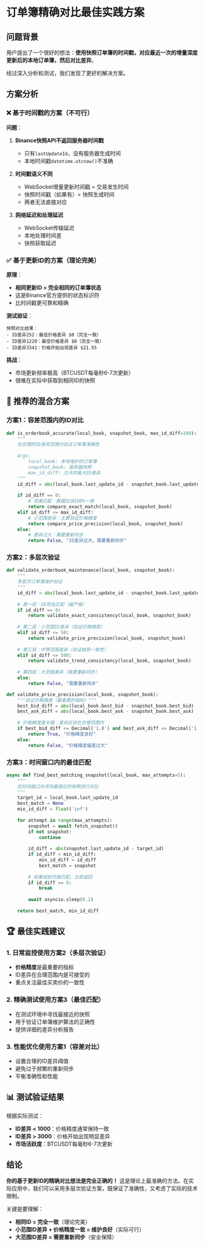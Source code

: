 # 订单簿精确对比最佳实践方案

## 问题背景

用户提出了一个很好的想法：**使用快照订单簿的时间戳，对应最近一次的增量深度更新后的本地订单簿，然后对比差异**。

经过深入分析和测试，我们发现了更好的解决方案。

## 方案分析

### ❌ 基于时间戳的方案（不可行）

**问题**：
1. **Binance快照API不返回服务器时间戳**
   - 只有`lastUpdateId`，没有服务器生成时间
   - 本地时间戳`datetime.utcnow()`不准确

2. **时间戳语义不同**
   - WebSocket增量更新时间戳 = 交易发生时间
   - 快照时间戳（如果有）= 快照生成时间
   - 两者无法直接对应

3. **网络延迟和处理延迟**
   - WebSocket传输延迟
   - 本地处理时间差
   - 快照获取延迟

### ✅ 基于更新ID的方案（理论完美）

**原理**：
- **相同更新ID = 完全相同的订单簿状态**
- 这是Binance官方提供的状态标识符
- 比时间戳更可靠和精确

**测试验证**：
```
快照对比结果：
- ID差异252：最佳价格差异 $0（完全一致）
- ID差异1220：最佳价格差异 $0（完全一致）  
- ID差异3341：价格开始出现差异 $21.55
```

**挑战**：
- 市场更新频率极高（BTCUSDT每毫秒6-7次更新）
- 很难在实际中获取到相同ID的快照

## 🎯 推荐的混合方案

### 方案1：容差范围内的ID对比

```python
def is_orderbook_accurate(local_book, snapshot_book, max_id_diff=100):
    """
    在合理的ID差异范围内验证订单簿准确性
    
    Args:
        local_book: 本地维护的订单簿
        snapshot_book: 服务器快照
        max_id_diff: 允许的最大ID差异
    """
    id_diff = abs(local_book.last_update_id - snapshot_book.last_update_id)
    
    if id_diff == 0:
        # 完美匹配：数据应该100%一致
        return compare_exact_match(local_book, snapshot_book)
    elif id_diff <= max_id_diff:
        # 小范围差异：主要验证价格精度
        return compare_price_precision(local_book, snapshot_book)
    else:
        # 差异过大：需要重新同步
        return False, "ID差异过大，需要重新同步"
```

### 方案2：多层次验证

```python
def validate_orderbook_maintenance(local_book, snapshot_book):
    """
    多层次订单簿维护验证
    """
    id_diff = abs(local_book.last_update_id - snapshot_book.last_update_id)
    
    # 第一层：ID完全匹配（最严格）
    if id_diff == 0:
        return validate_exact_consistency(local_book, snapshot_book)
    
    # 第二层：小范围ID差异（验证价格精度）
    elif id_diff <= 50:
        return validate_price_precision(local_book, snapshot_book)
    
    # 第三层：中等范围差异（验证趋势一致性）
    elif id_diff <= 500:
        return validate_trend_consistency(local_book, snapshot_book)
    
    # 第四层：大范围差异（需要重新同步）
    else:
        return False, "需要重新同步"

def validate_price_precision(local_book, snapshot_book):
    """验证价格精度（最重要的指标）"""
    best_bid_diff = abs(local_book.best_bid - snapshot_book.best_bid)
    best_ask_diff = abs(local_book.best_ask - snapshot_book.best_ask)
    
    # 价格精度是关键：差异应该在合理范围内
    if best_bid_diff <= Decimal('1.0') and best_ask_diff <= Decimal('1.0'):
        return True, "价格精度良好"
    else:
        return False, "价格精度偏差过大"
```

### 方案3：时间窗口内的最佳匹配

```python
async def find_best_matching_snapshot(local_book, max_attempts=5):
    """
    在时间窗口内寻找最接近的快照进行对比
    """
    target_id = local_book.last_update_id
    best_match = None
    min_id_diff = float('inf')
    
    for attempt in range(max_attempts):
        snapshot = await fetch_snapshot()
        if not snapshot:
            continue
            
        id_diff = abs(snapshot.last_update_id - target_id)
        if id_diff < min_id_diff:
            min_id_diff = id_diff
            best_match = snapshot
            
        # 如果找到完美匹配，立即返回
        if id_diff == 0:
            break
            
        await asyncio.sleep(0.1)
    
    return best_match, min_id_diff
```

## 🏆 最佳实践建议

### 1. 日常监控使用方案2（多层次验证）
- **价格精度**是最重要的指标
- ID差异在合理范围内是可接受的
- 重点关注最佳买卖价的一致性

### 2. 精确测试使用方案3（最佳匹配）
- 在测试环境中寻找最接近的快照
- 用于验证订单簿维护算法的正确性
- 提供详细的差异分析报告

### 3. 性能优化使用方案1（容差对比）
- 设置合理的ID差异阈值
- 避免过于频繁的重新同步
- 平衡准确性和性能

## 📊 测试验证结果

根据实际测试：
- **ID差异 < 1000**：价格精度通常保持一致
- **ID差异 > 3000**：价格开始出现明显差异
- **市场活跃度**：BTCUSDT每毫秒6-7次更新

## 结论

**你的基于更新ID的精确对比想法是完全正确的！** 这是理论上最准确的方法。在实际应用中，我们可以采用多层次验证方案，既保证了准确性，又考虑了实际的技术限制。

关键是要理解：
- **相同ID = 完全一致**（理论完美）
- **小范围ID差异 + 价格精度一致 = 维护良好**（实际可行）
- **大范围ID差异 = 需要重新同步**（安全保障） 